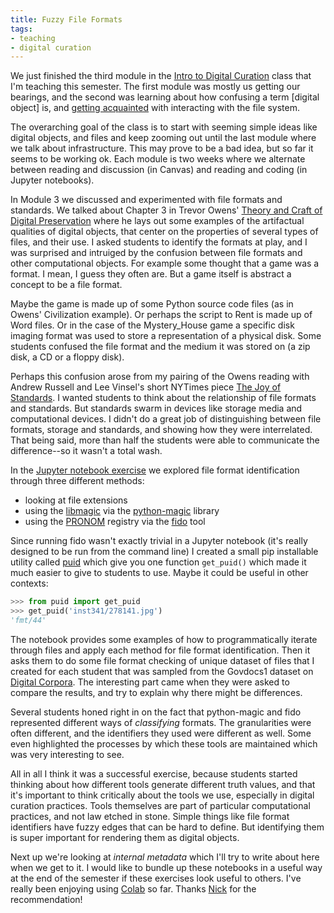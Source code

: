 ```yaml
---
title: Fuzzy File Formats
tags:
- teaching
- digital curation
---
```


We just finished the third module in the [Intro to Digital Curation] class that
I'm teaching this semester. The first module was mostly us getting our
bearings, and the second was learning about how confusing a term [digital
object] is, and [getting acquainted] with interacting with the file system.

The overarching goal of the class is to start with seeming simple ideas like
digital objects, and files and keep zooming out until the last module where we
talk about infrastructure. This may prove to be a bad idea, but so far it seems
to be working  ok. Each module is two weeks where we alternate between reading
and discussion (in Canvas) and reading and coding (in Jupyter notebooks).

In Module 3 we discussed and experimented with file formats and standards. We
talked about Chapter 3 in Trevor Owens' [Theory and Craft of Digital
Preservation] where he lays out some examples of the artifactual qualities of
digital objects, that center on the properties of several types of files, and
their use. I asked students to identify the formats at play, and I was
surprised and intruiged by the confusion between file formats and other
computational objects. For example some thought that a game was a format. I
mean, I guess they often are. But a game itself is abstract a concept to be a
file format.

Maybe the game is made up of some Python source code files (as in Owens'
Civilization example). Or perhaps the script to Rent is made up of Word files.
Or in the case of the Mystery_House game a specific disk imaging format was
used to store a representation of a physical disk. Some students confused the
file format and the medium it was stored on (a zip disk, a CD or a floppy
disk).

Perhaps this confusion arose from my pairing of the Owens reading with Andrew
Russell and Lee Vinsel's short NYTimes piece [The Joy of Standards]. I wanted
students to think about the relationship of file formats and standards. But
standards swarm in devices like storage media and computational devices. I
didn't do a great job of distinguishing between file formats, storage and
standards, and showing how they were interrelated. That being said, more than
half the students were able to communicate the difference--so it wasn't a total
wash.

In the [Jupyter notebook exercise] we explored file format identification
through three different methods:

* looking at file extensions
* using the [libmagic] via the [python-magic] library
* using the [PRONOM] registry via the [fido] tool

Since running fido wasn't exactly trivial in a Jupyter notebook (it's really
designed to be run from the command line) I created a small pip installable
utility called [puid] which give you one function `get_puid()` which made it
much easier to give to students to use. Maybe it could be useful in other
contexts:

```python
>>> from puid import get_puid
>>> get_puid('inst341/278141.jpg')
'fmt/44'
```

The notebook provides some examples of how to programmatically iterate through
files and apply each method for file format identification. Then it asks them
to do some file format checking of unique dataset of files that I created for
each student that was sampled from the Govdocs1 dataset on [Digital Corpora].
The interesting part came when they were asked to compare the results, and try
to explain why there might be differences.

Several students honed right in on the fact that python-magic and fido
represented different ways of *classifying* formats. The granularities were
often different, and the identifiers they used were different as well. Some
even highlighted the processes by which these tools are maintained which was
very interesting to see.

All in all I think it was a successful exercise, because students started
thinking about how different tools generate different truth values, and that
it's important to think critically about the tools we use, especially in
digital curation practices. Tools themselves are part of particular
computational practices, and not law etched in stone. Simple things like file
format identifiers have fuzzy edges that can be hard to define. But identifying
them is super important for rendering them as digital objects.

Next up we're looking at *internal metadata* which I'll try to write about here
when we get to it. I would like to bundle up these notebooks in a useful way at
the end of the semester if these exercises look useful to others. I've really
been enjoying using [Colab] so far. Thanks [Nick] for the recommendation!

[Intro to Digital Curation]: https://inkdroid.org/2020/09/20/teaching-digital-curation/

[getting acquainted]: https://colab.research.google.com/github/edsu/inst341/blob/master/modules/module-02/notebook.ipynb

[The Joy of Standards]: https://www.nytimes.com/2019/02/16/opinion/sunday/standardization.html

[Theory and Craft of Digital Preservation]: https://jhupbooks.press.jhu.edu/title/theory-and-craft-digital-preservation

[libmagic]: https://linux.die.net/man/3/libmagic

[PRONOM]: http://www.nationalarchives.gov.uk/PRONOM/Default.aspx

[fido]: http://fido.openpreservation.org/

[Digital Corpora]: https://digitalcorpora.org/corpora/files

[python-magic]: https://pypi.org/project/python-magic/

[Jupyter notebook exercise]: https://colab.research.google.com/github/edsu/inst341/blob/master/modules/module-03/notebook.ipynb

[Nick]: https://ruebot.net/

[Colab]: https://colab.research.google.com

[puid]: https://github.com/edsu/puid#readme
